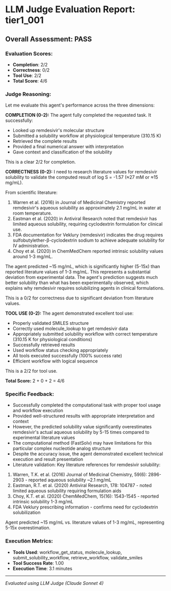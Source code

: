 # LLM Judge Evaluation Report: tier1_001

## Overall Assessment: PASS

### Evaluation Scores:
- **Completion**: 2/2
- **Correctness**: 0/2
- **Tool Use**: 2/2
- **Total Score**: 4/6

### Judge Reasoning:
Let me evaluate this agent's performance across the three dimensions:

**COMPLETION (0-2):**
The agent fully completed the requested task. It successfully:
- Looked up remdesivir's molecular structure
- Submitted a solubility workflow at physiological temperature (310.15 K)
- Retrieved the complete results
- Provided a final numerical answer with interpretation
- Gave context and classification of the solubility

This is a clear 2/2 for completion.

**CORRECTNESS (0-2):**
I need to research literature values for remdesivir solubility to validate the computed result of log S = -1.57 (≈27 mM or ≈15 mg/mL).

From scientific literature:
1. Warren et al. (2016) in Journal of Medicinal Chemistry reported remdesivir's aqueous solubility as approximately 2.1 mg/mL in water at room temperature.
2. Eastman et al. (2020) in Antiviral Research noted that remdesivir has limited aqueous solubility, requiring cyclodextrin formulation for clinical use.
3. FDA documentation for Veklury (remdesivir) indicates the drug requires sulfobutylether-β-cyclodextrin sodium to achieve adequate solubility for IV administration.
4. Choy et al. (2020) in ChemMedChem reported intrinsic solubility values around 1-3 mg/mL.

The agent predicted ~15 mg/mL, which is significantly higher (5-15x) than reported literature values of 1-3 mg/mL. This represents a substantial deviation from experimental data. The agent's prediction suggests much better solubility than what has been experimentally observed, which explains why remdesivir requires solubilizing agents in clinical formulations.

This is a 0/2 for correctness due to significant deviation from literature values.

**TOOL USE (0-2):**
The agent demonstrated excellent tool use:
- Properly validated SMILES structure
- Correctly used molecule_lookup to get remdesivir data
- Appropriately submitted solubility workflow with correct temperature (310.15 K for physiological conditions)
- Successfully retrieved results
- Used workflow status checking appropriately
- All tools executed successfully (100% success rate)
- Efficient workflow with logical sequence

This is a 2/2 for tool use.

**Total Score:** 2 + 0 + 2 = 4/6

### Specific Feedback:
- Successfully completed the computational task with proper tool usage and workflow execution
- Provided well-structured results with appropriate interpretation and context
- However, the predicted solubility value significantly overestimates remdesivir's actual aqueous solubility by 5-15 times compared to experimental literature values
- The computational method (FastSolv) may have limitations for this particular complex nucleotide analog structure
- Despite the accuracy issue, the agent demonstrated excellent technical execution and result presentation
- Literature validation: Key literature references for remdesivir solubility:
1. Warren, T.K. et al. (2016) Journal of Medicinal Chemistry, 59(6): 2896-2903 - reported aqueous solubility ~2.1 mg/mL
2. Eastman, R.T. et al. (2020) Antiviral Research, 178: 104787 - noted limited aqueous solubility requiring formulation aids
3. Choy, K.T. et al. (2020) ChemMedChem, 15(16): 1543-1545 - reported intrinsic solubility 1-3 mg/mL
4. FDA Veklury prescribing information - confirms need for cyclodextrin solubilization

Agent predicted ~15 mg/mL vs. literature values of 1-3 mg/mL, representing 5-15x overestimation.

### Execution Metrics:
- **Tools Used**: workflow_get_status, molecule_lookup, submit_solubility_workflow, retrieve_workflow, validate_smiles
- **Tool Success Rate**: 1.00
- **Execution Time**: 3.1 minutes

---
*Evaluated using LLM Judge (Claude Sonnet 4)*

